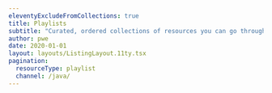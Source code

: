 ```yaml
---
eleventyExcludeFromCollections: true
title: Playlists
subtitle: "Curated, ordered collections of resources you can go through in a sitting."
author: pwe
date: 2020-01-01
layout: layouts/ListingLayout.11ty.tsx
pagination:
  resourceType: playlist
  channel: /java/
---
```


